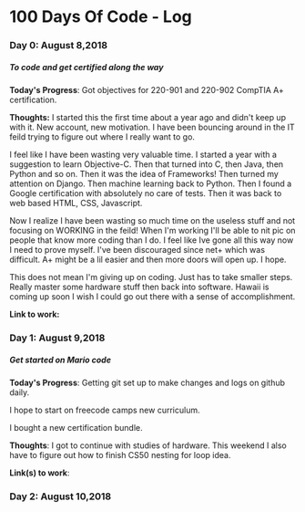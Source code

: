 # 100 Days Of Code - Log

### Day 0: August 8,2018
##### To code and get certified along the way

**Today's Progress**: Got objectives for 220-901 and 220-902 CompTIA A+ certification.

**Thoughts:** I started this the first time about a year ago and didn't keep up with it. New account, new motivation. I have been bouncing around in the IT feild trying to figure out where I really want to go.

I feel like I have been wasting very valuable time. I started a year with a suggestion to learn Objective-C. Then that turned into C, then Java, then Python and so on. Then it was the idea of Frameworks! Then turned my attention on Django. Then machine learning back to Python. Then I found a Google certification with absolutely no care of tests. Then it was back to web based HTML, CSS, Javascript. 

Now I realize I have been wasting so much time on the useless stuff and not focusing on WORKING in the feild! When I'm working I'll be able to nit pic on people that know more coding than I do. I feel like Ive gone all this way now I need to prove myself. I've been discouraged since net+ which was difficult. A+ might be a lil easier and then more doors will open up. I hope.

This does not mean I'm giving up on coding. Just has to take smaller steps. Really master some hardware stuff then back into software. Hawaii is coming up soon I wish I could go out there with a sense of accomplishment.

**Link to work:** 


### Day 1: August 9,2018
##### Get started on Mario code

**Today's Progress**: Getting git set up to make changes and logs on github daily.

I hope to start on freecode camps new curriculum.

I bought a new certification bundle.

**Thoughts**: I got to continue with studies of hardware. This weekend I also have to figure out how to finish CS50 nesting for loop idea.

**Link(s) to work**: 


### Day 2: August 10,2018
##### 


